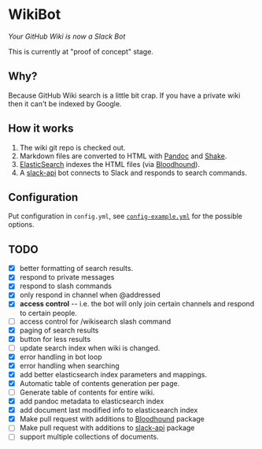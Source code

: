 # WikiBot

*Your GitHub Wiki is now a Slack Bot*

This is currently at "proof of concept" stage.

## Why?

Because GitHub Wiki search is a little bit crap. If you have a private
wiki then it can't be indexed by Google.

## How it works

1. The wiki git repo is checked out.
2. Markdown files are converted to HTML with [Pandoc]() and [Shake]().
3. [ElasticSearch]() indexes the HTML files (via [Bloodhound]()).
4. A [slack-api]() bot connects to Slack and responds to search commands.

## Configuration

Put configuration in `config.yml`, see
[`config-example.yml`](./config-example.yml) for the possible options.

## TODO

* [x] better formatting of search results.
* [x] respond to private messages
* [x] respond to slash commands
* [x] only respond in channel when @addressed
* [x] **access control** -- i.e. the bot will only join certain channels
  and respond to certain people.
* [ ] access control for /wikisearch slash command
* [x] paging of search results
* [x] button for less results
* [ ] update search index when wiki is changed.
* [x] error handling in bot loop
* [x] error handling when searching
* [x] add better elasticsearch index parameters and mappings.
* [x] Automatic table of contents generation per page.
* [ ] Generate table of contents for entire wiki.
* [x] add pandoc metadata to elasticsearch index
* [x] add document last modified info to elasticsearch index
* [x] Make pull request with additions to [Bloodhound][] package
* [ ] Make pull request with additions to [slack-api][] package
* [ ] support multiple collections of documents.

[Pandoc]: https://pandoc.org/
[Shake]: http://shakebuild.com/
[ElasticSearch]: https://www.elastic.co/guide/en/elasticsearch/reference/5.0/index.html
[Bloodhound]: http://hackage.haskell.org/package/bloodhound
[slack-api]: http://hackage.haskell.org/package/slack-api
